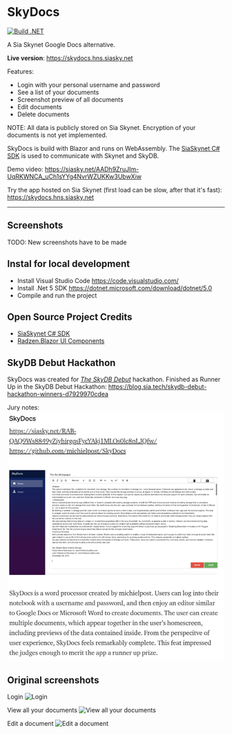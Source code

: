 # SkyDocs
[![Build .NET](https://github.com/michielpost/SkyDocs/actions/workflows/build.yml/badge.svg)](https://github.com/michielpost/SkyDocs/actions/workflows/build.yml)

A Sia Skynet Google Docs alternative.

**Live version**: https://skydocs.hns.siasky.net

Features:
- Login with your personal username and password
- See a list of your documents
- Screenshot preview of all documents
- Edit documents
- Delete documents

NOTE: All data is publicly stored on Sia Skynet. Encryption of your documents is not yet implemented.

SkyDocs is build with Blazor and runs on WebAssembly. The [SiaSkynet C# SDK](https://github.com/michielpost/SiaSkynet) is used to communicate with Skynet and SkyDB.

Demo video: https://siasky.net/AADh9ZruJIm-UqRKWNCA_uCh1sYYg4NvrWZUKKw3UbwXiw

Try the app hosted on Sia Skynet (first load can be slow, after that it's fast): https://skydocs.hns.siasky.net

---

## Screenshots
TODO: New screenshots have to be made

## Instal for local development
- Install Visual Studio Code https://code.visualstudio.com/
- Install .Net 5 SDK https://dotnet.microsoft.com/download/dotnet/5.0
- Compile and run the project

## Open Source Project Credits
- [SiaSkynet C# SDK](https://github.com/michielpost/SiaSkynet)
- [Radzen.Blazor UI Components](https://github.com/radzenhq/radzen-blazor)

## SkyDB Debut Hackathon
SkyDocs was created for *[The SkyDB Debut](https://gitcoin.co/hackathon/skydb/)* hackathon. 
Finished as Runner Up in the SkyDB Debut Hackathon: https://blog.sia.tech/skydb-debut-hackathon-winners-d7929970cdea  

Jury notes:
![Hackathon results](screenshots/hackathon_winner.jpg)

## Original screenshots

Login
![Login](screenshots/01_login.png)

View all your documents
![View all your documents](screenshots/02_documents.png)

Edit a document
![Edit a document](screenshots/03_edit_document.png)